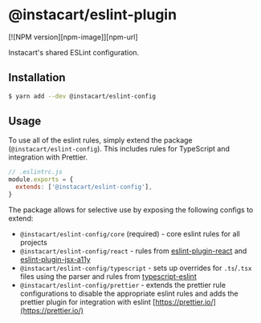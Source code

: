 # @instacart/eslint-plugin
[![NPM version][npm-image]][npm-url]

Instacart's shared ESLint configuration.

## Installation

```bash
$ yarn add --dev @instacart/eslint-config
```

## Usage

To use all of the eslint rules, simply extend the package (`@instacart/eslint-config`). This includes rules for TypeScript and integration with Prettier.

```js
// .eslintrc.js
module.exports = {
  extends: ['@instacart/eslint-config'],
}
```

The package allows for selective use by exposing the following configs to extend:

- `@instacart/eslint-config/core` (required) - core eslint rules for all projects
- `@instacart/eslint-config/react` - rules from  [eslint-plugin-react](https://github.com/yannickcr/eslint-plugin-react) and [eslint-plugin-jsx-a11y](https://github.com/evcohen/eslint-plugin-jsx-a11y)
- `@instacart/eslint-config/typescript` - sets up overrides for `.ts`/`.tsx` files using the parser and rules from [typescript-eslint](https://github.com/typescript-eslint/typescript-eslint)
- `@instacart/eslint-config/prettier` - extends the prettier rule configurations to disable the appropriate eslint rules and adds the prettier plugin for integration with eslint [https://prettier.io/](https://prettier.io/)
